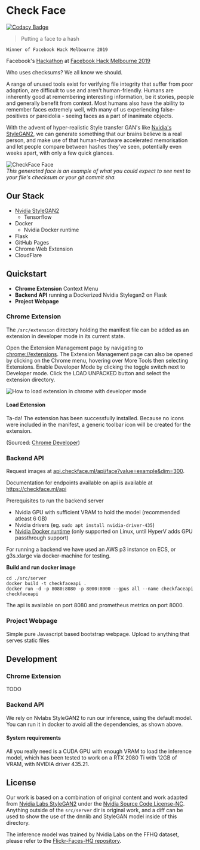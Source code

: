 # Check Face

[![Codacy Badge](https://api.codacy.com/project/badge/Grade/cfdfc39a457c4a68a1fce72b3f357a86)](https://app.codacy.com/app/cdilga/checkface?utm_source=github.com&utm_medium=referral&utm_content=check-face/checkface&utm_campaign=Badge_Grade_Dashboard)

 > Putting a face to a hash

`Winner of Facebook Hack Melbourne 2019`


Facebook's [Hackathon](https://www.facebook.com/hackathon/) at [Facebook Hack Melbourne 2019](https://www.facebook.com/events/408587233300017/)

Who uses checksums? We all know we should.

A range of unused tools exist for verifying file integrity that suffer from poor adoption, are difficult to use and aren't human-friendly.
Humans are inherently good at remembering interesting information, be it stories, people and generally benefit from context. Most humans also have the ability to remember faces extremely well, with many of us experiencing false-positives or pareidolia - seeing faces as a part of inanimate objects.

With the advent of hyper-realistic Style transfer GAN's like [Nvidia's StyleGAN2](https://github.com/NVlabs/stylegan2), we can generate something that our brains believe is a real person, and make use of that human-hardware accelerated memorisation and let people compare between hashes they've seen, potentially even weeks apart, with only a few quick glances.


![CheckFace Face](/docs/assets/images/face.jpg)  
*This generated face is an example of what you could expect to see next to your file's checksum or your git commit sha.*

## Our Stack
   - [Nvidia StyleGAN2](https://github.com/NVlabs/stylegan2)
     - Tensorflow
   - Docker
     - Nvidia Docker runtime
   - Flask
   - GitHub Pages
   - Chrome Web Extension
   - CloudFlare


## Quickstart

 - **Chrome Extension** Context Menu
 - **Backend API** running a Dockerized Nvidia Stylegan2 on Flask
 - **Project Webpage**

### Chrome Extension

The `/src/extension` directory holding the manifest file can be added as an extension in developer mode in its current state.

Open the Extension Management page by navigating to [chrome://extensions](chrome://extensions).
The Extension Management page can also be opened by clicking on the Chrome menu, hovering over More Tools then selecting Extensions.
Enable Developer Mode by clicking the toggle switch next to Developer mode.
Click the LOAD UNPACKED button and select the extension directory.

![How to load extension in chrome with developer mode](https://developer.chrome.com/static/images/get_started/load_extension.png)


#### Load Extension

Ta-da! The extension has been successfully installed. Because no icons were included in the manifest, a generic toolbar icon will be created for the extension.

(Sourced: [Chrome Developer](https://developer.chrome.com/extensions/getstarted))

### Backend API

Request images at [api.checkface.ml/api/face?value=example&dim=300](https://api.checkface.ml/api/face?value=example&dim=300).

Documentation for endpoints available on api is available at https://checkface.ml/api

Prerequisites to run the backend server

  - Nvidia GPU with sufficient VRAM to hold the model (recommended atleast 6 GB)
  - Nvidia drivers (eg. `sudo apt install nvidia-driver-435`)
  - [Nvidia Docker runtime](https://github.com/NVIDIA/nvidia-docker) (only supported on Linux, until HyperV adds GPU passthrough support)

For running a backend we have used an AWS p3 instance on ECS, or g3s.xlarge via docker-machine for testing.

**Build and run docker image**
```console
cd ./src/server
docker build -t checkfaceapi .
docker run -d -p 8080:8080 -p 8000:8000 --gpus all --name checkfaceapi checkfaceapi
```

The api is available on port 8080 and prometheus metrics on port 8000.

### Project Webpage

Simple pure Javascript based bootstrap webpage. Upload to anything that serves static files

## Development

### Chrome Extension

TODO

### Backend API

We rely on Nvlabs StyleGAN2 to run our inference, using the default model.
You can run it in docker to avoid all the dependencies, as shown above.

#### System requirements

All you really need is a CUDA GPU with enough VRAM to load the inference model, which has been tested to work on a RTX 2080 Ti with 12GB of VRAM, with NVIDIA driver 435.21.

## License

Our work is based on a combination of original content and work adapted from [Nvidia Labs StyleGAN2](https://github.com/NVlabs/stylegan2) under the [Nvidia Source Code License-NC](https://github.com/NVlabs/stylegan2/blob/master/LICENSE.txt). Anything outside of the `src/server` dir is original work, and a diff can be used to show the use of the dnnlib and StyleGAN model inside of this directory.

The inference model was trained by Nvidia Labs on the FFHQ dataset, please refer to the [Flickr-Faces-HQ repository](http://stylegan.xyz/ffhq).
